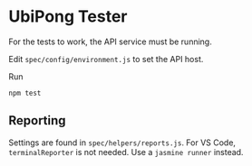 UbiPong Tester
==============

For the tests to work, the API service must be running.

Edit `spec/config/environment.js` to set the API host.

Run

```
npm test
```

Reporting
---------

Settings are found in `spec/helpers/reports.js`.
For VS Code, `terminalReporter` is not needed.  Use a `jasmine runner` instead.

